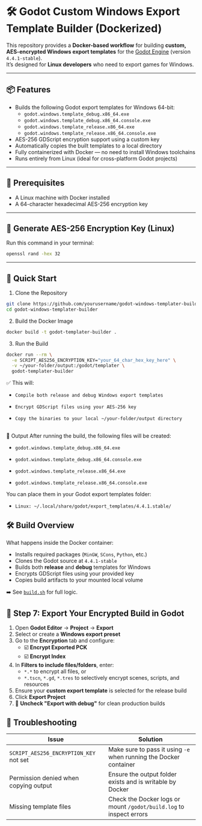 # 🛠️ Godot Custom Windows Export Template Builder (Dockerized)

This repository provides a **Docker-based workflow** for building **custom, AES-encrypted Windows export templates** for the [Godot Engine](https://godotengine.org/) (version `4.4.1-stable`).  
It’s designed for **Linux developers** who need to export games for Windows.

---

## 📦 Features

- Builds the following Godot export templates for Windows 64-bit:
  - `godot.windows.template_debug.x86_64.exe`
  - `godot.windows.template_debug.x86_64.console.exe`
  - `godot.windows.template_release.x86_64.exe`
  - `godot.windows.template_release.x86_64.console.exe`
- AES-256 GDScript encryption support using a custom key
- Automatically copies the built templates to a local directory
- Fully containerized with Docker — no need to install Windows toolchains
- Runs entirely from Linux (ideal for cross-platform Godot projects)

---

## 🧱 Prerequisites

- A Linux machine with Docker installed
- A 64-character hexadecimal AES-256 encryption key

---

## 🔐 Generate AES-256 Encryption Key (Linux)

Run this command in your terminal:

```bash
openssl rand -hex 32
```
---

## 🚀 Quick Start

1. Clone the Repository
```bash
git clone https://github.com/yourusername/godot-windows-templater-builder.git
cd godot-windows-templater-builder
```
2. Build the Docker Image
```bash
docker build -t godot-templater-builder .
```
3. Run the Build
```bash
docker run --rm \
  -e SCRIPT_AES256_ENCRYPTION_KEY="your_64_char_hex_key_here" \
  -v ~/your-folder/output:/godot/templater \
  godot-templater-builder
```
✅ This will:

- `Compile both release and debug Windows export templates`

- `Encrypt GDScript files using your AES-256 key`

- `Copy the binaries to your local ~/your-folder/output directory`

##

📁 Output
After running the build, the following files will be created:

- `godot.windows.template_debug.x86_64.exe`

- `godot.windows.template_debug.x86_64.console.exe`

- `godot.windows.template_release.x86_64.exe`

- `godot.windows.template_release.x86_64.console.exe`

You can place them in your Godot export templates folder:

- `Linux: ~/.local/share/godot/export_templates/4.4.1.stable/`

## 🛠 Build Overview

What happens inside the Docker container:

- Installs required packages (`MinGW`, `SCons`, `Python`, etc.)
- Clones the Godot source at `4.4.1-stable`
- Builds both **release** and **debug** templates for Windows
- Encrypts GDScript files using your provided key
- Copies build artifacts to your mounted local volume

➡️ See [`build.sh`](./build.sh) for full logic.

## 🔐 Step 7: Export Your Encrypted Build in Godot

1. Open **Godot Editor** → **Project** → **Export**
2. Select or create a **Windows export preset**
3. Go to the **Encryption** tab and configure:
   - ☑️ **Encrypt Exported PCK**
   - ☑️ **Encrypt Index**
4. In **Filters to include files/folders**, enter:
   - `*.*` to encrypt all files, or
   - `*.tscn`, `*.gd`, `*.tres` to selectively encrypt scenes, scripts, and resources
5. Ensure your **custom export template** is selected for the release build
6. Click **Export Project**
7. 🔽 **Uncheck "Export with debug"** for clean production builds

## 💬 Troubleshooting

| Issue                                 | Solution                                                                 |
|---------------------------------------|--------------------------------------------------------------------------|
| `SCRIPT_AES256_ENCRYPTION_KEY` not set | Make sure to pass it using `-e` when running the Docker container        |
| Permission denied when copying output | Ensure the output folder exists and is writable by Docker                |
| Missing template files                | Check the Docker logs or mount `/godot/build.log` to inspect errors      |

